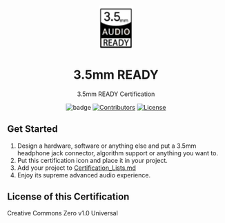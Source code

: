<div align="center"><img width="80" src="media/3.5cer_50x63.png" alt="3.5cer_50x63"></div>
<h1 align="center"><b>3.5mm READY</b></h1>
<p align="center">3.5mm READY Certification</p>

<div align="center">
  
![badge](https://img.shields.io/badge/3.5mm-Ready-%23FF4D5B.svg?style=flat-square)
[![Contributors](https://img.shields.io/github/contributors/YuzukiTsuru/3.5mmREADY.svg)](https://github.com/YuzukiTsuru/3.5mmREADY/graphs/contributors)
[![License](https://licensebuttons.net/l/zero/1.0/80x15.png)](https://github.com/YuzukiTsuru/3.5mmREADY/blob/main/LICENSE.md)  

</div>
 
## Get Started

1. Design a hardware, software or anything else and put a 3.5mm headphone jack connector, algorithm support or anything you want to.
2. Put this certification icon and place it in your project.
3. Add your project to [Certification_Lists.md](certifications/Certification_Lists.md)
4. Enjoy its supreme advanced audio experience.

## License of this Certification

Creative Commons Zero v1.0 Universal



